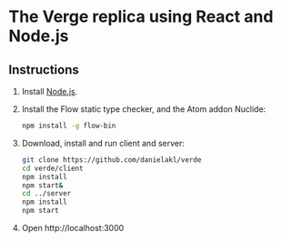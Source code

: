 # The Verge replica using React and Node.js

## Instructions
1. Install [Node.js](https://nodejs.org/en/).
2. Install the Flow static type checker, and the Atom addon Nuclide:
    ```sh
    npm install -g flow-bin
    ```
3. Download, install and run client and server:
    ```sh
    git clone https://github.com/danielakl/verde
    cd verde/client
    npm install
    npm start&
    cd ../server
    npm install
    npm start
    ```

4. Open http://localhost:3000
